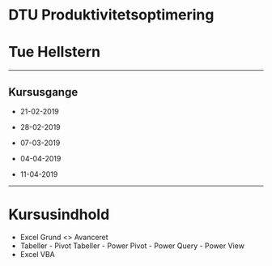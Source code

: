 # DTU Produktivitetsoptimering
# Tue Hellstern

---

## Kursusgange

* 21-02-2019
* 28-02-2019
* 07-03-2019

* 04-04-2019
* 11-04-2019

---

# Kursusindhold

* Excel Grund <> Avanceret
* Tabeller - Pivot Tabeller - Power Pivot - Power Query - Power View
* Excel VBA
